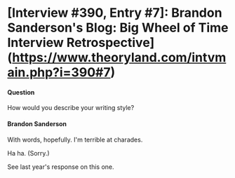# [Interview #390, Entry #7]: Brandon Sanderson's Blog: Big Wheel of Time Interview Retrospective](https://www.theoryland.com/intvmain.php?i=390#7)

#### Question

How would you describe your writing style?

#### Brandon Sanderson

With words, hopefully. I'm terrible at charades.

Ha ha. (Sorry.)

See last year's response on this one.

